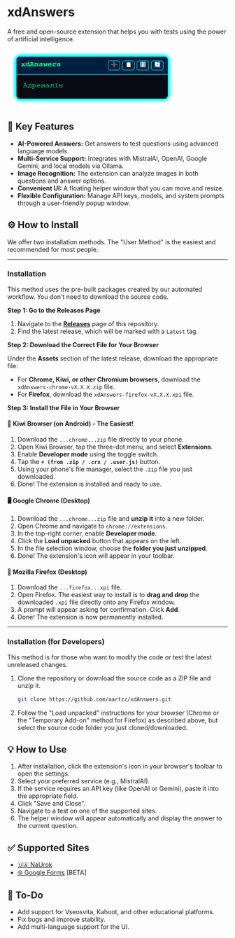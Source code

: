 # xdAnswers

A free and open-source extension that helps you with tests using the power of artificial intelligence.

![A screenshot of the extension in action](images/README/ui.png) 
## 🚀 Key Features

* **AI-Powered Answers:** Get answers to test questions using advanced language models.
* **Multi-Service Support:** Integrates with MistralAI, OpenAI, Google Gemini, and local models via Ollama.
* **Image Recognition:** The extension can analyze images in both questions and answer options.
* **Convenient UI:** A floating helper window that you can move and resize.
* **Flexible Configuration:** Manage API keys, models, and system prompts through a user-friendly popup window.

## ⚙️ How to Install

We offer two installation methods. The "User Method" is the easiest and recommended for most people.

---

### Installation

This method uses the pre-built packages created by our automated workflow. You don't need to download the source code.

**Step 1: Go to the Releases Page**

1.  Navigate to the **[Releases](https://github.com/aartzz/xdAnswers/releases)** page of this repository.
2.  Find the latest release, which will be marked with a `Latest` tag.

**Step 2: Download the Correct File for Your Browser**

Under the **Assets** section of the latest release, download the appropriate file:
* For **Chrome, Kiwi, or other Chromium browsers**, download the `xdAnswers-chrome-vX.X.X.zip` file.
* For **Firefox**, download the `xdAnswers-firefox-vX.X.X.xpi` file.

**Step 3: Install the File in Your Browser**

#### 🥝 Kiwi Browser (on Android) - The Easiest!

1.  Download the `...chrome...zip` file directly to your phone.
2.  Open Kiwi Browser, tap the three-dot menu, and select **Extensions**.
3.  Enable **Developer mode** using the toggle switch.
4.  Tap the **`+ (from .zip / .crx / .user.js)`** button.
5.  Using your phone's file manager, select the `.zip` file you just downloaded.
6.  Done! The extension is installed and ready to use.

#### 🖥️ Google Chrome (Desktop)

1.  Download the `...chrome...zip` file and **unzip it** into a new folder.
2.  Open Chrome and navigate to `chrome://extensions`.
3.  In the top-right corner, enable **Developer mode**.
4.  Click the **Load unpacked** button that appears on the left.
5.  In the file selection window, choose the **folder you just unzipped**.
6.  Done! The extension's icon will appear in your toolbar.

#### 🦊 Mozilla Firefox (Desktop)

1.  Download the `...firefox...xpi` file.
2.  Open Firefox. The easiest way to install is to **drag and drop** the downloaded `.xpi` file directly onto any Firefox window.
3.  A prompt will appear asking for confirmation. Click **Add**.
4.  Done! The extension is now permanently installed.

---

### Installation (for Developers)

This method is for those who want to modify the code or test the latest unreleased changes.

1.  Clone the repository or download the source code as a ZIP file and unzip it.
    ```bash
    git clone https://github.com/aartzz/xdAnswers.git
    ```
2.  Follow the "Load unpacked" instructions for your browser (Chrome or the "Temporary Add-on" method for Firefox) as described above, but select the source code folder you just cloned/downloaded.

## 💡 How to Use

1.  After installation, click the extension's icon in your browser's toolbar to open the settings.
2.  Select your preferred service (e.g., MistralAI).
3.  If the service requires an API key (like OpenAI or Gemini), paste it into the appropriate field.
4.  Click "Save and Close".
5.  Navigate to a test on one of the supported sites.
6.  The helper window will appear automatically and display the answer to the current question.

## ✅ Supported Sites

-   [🇺🇦 NaUrok](https://naurok.com.ua)
-   [🌐 Google Forms](https://docs.google.com/forms) [BETA]

## 📝 To-Do

-   Add support for Vseosvita, Kahoot, and other educational platforms.
-   Fix bugs and improve stability.
-   Add multi-language support for the UI.
